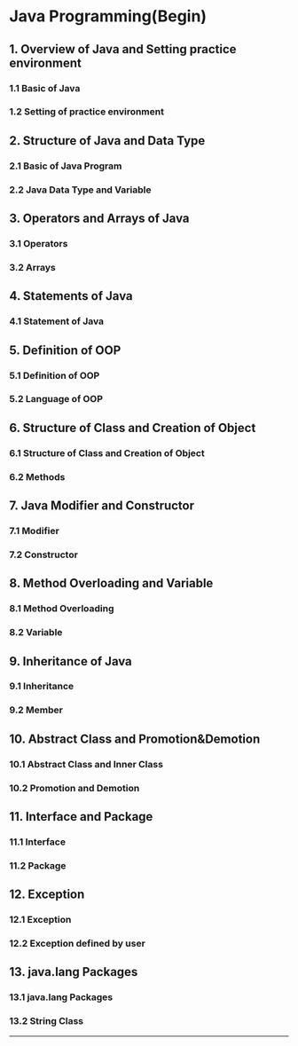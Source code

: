 # Java Programming(Begin)

## 1. Overview of Java and Setting practice environment

### 1.1 Basic of Java

### 1.2 Setting of practice environment

## 2. Structure of Java and Data Type

### 2.1 Basic of Java Program

### 2.2 Java Data Type and Variable

## 3. Operators and Arrays of Java

### 3.1 Operators

### 3.2 Arrays

## 4. Statements of Java

### 4.1 Statement of Java

## 5. Definition of OOP

### 5.1 Definition of OOP

### 5.2 Language of OOP

## 6. Structure of Class and Creation of Object

### 6.1 Structure of Class and Creation of Object

### 6.2 Methods

## 7. Java Modifier and Constructor

### 7.1 Modifier

### 7.2 Constructor

## 8. Method Overloading and Variable

### 8.1 Method Overloading

### 8.2 Variable

## 9. Inheritance of Java

### 9.1 Inheritance

### 9.2 Member

## 10. Abstract Class and Promotion&Demotion

### 10.1 Abstract Class and Inner Class

### 10.2 Promotion and Demotion

## 11. Interface and Package

### 11.1 Interface

### 11.2 Package

## 12. Exception

### 12.1 Exception

### 12.2 Exception defined by user

## 13. java.lang Packages

### 13.1 java.lang Packages

### 13.2 String Class

---

